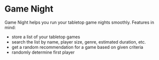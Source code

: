 # Game Night

Game Night helps you run your tabletop game nights smoothly. Features in mind:

- store a list of your tabletop games
- search the list by name, player size, genre, estimated duration, etc.
- get a random recommendation for a game based on given criteria
- randomly determine first player